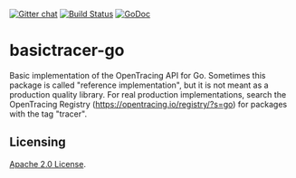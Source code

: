 [![Gitter chat](http://img.shields.io/badge/gitter-join%20chat%20%E2%86%92-brightgreen.svg)](https://gitter.im/opentracing/public) [![Build Status](https://travis-ci.org/opentracing/basictracer-go.svg?branch=master)](https://travis-ci.org/opentracing/basictracer-go) [![GoDoc](https://godoc.org/github.com/opentracing/basictracer-go?status.svg)](http://godoc.org/github.com/opentracing/basictracer-go)

# basictracer-go

Basic implementation of the OpenTracing API for Go. Sometimes this package is called "reference implementation",
but it is not meant as a production quality library. For real production implementations, search the OpenTracing
Registry (https://opentracing.io/registry/?s=go) for packages with the tag "tracer".

## Licensing

[Apache 2.0 License](./LICENSE).
